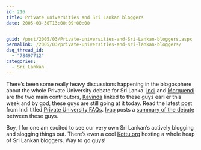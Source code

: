 ```yaml
---
id: 216
title: Private universities and Sri Lankan bloggers
date: 2005-03-30T13:00:09+00:00


guid: /post/2005/03/Private-universities-and-Sri-Lankan-bloggers.aspx
permalink: /2005/03/private-universities-and-sri-lankan-bloggers/
dsq_thread_id:
  - "78497712"
categories:
  - Sri Lankan
---
```

<p>There&rsquo;s been some really heavy discussions happening in the blogosphere about the whole Private University debate for Sri Lanka. <a href="http://indi.ca/">Indi</a> and <a href="http://morquendi.blogspot.com/">Morquendi</a> are the two main contributors, <a href="http://blog.brainwaves.ws/">Kavinda</a> linked to these guys earlier this week and by god, these guys are still going at it today. Read the latest post from Indi titled <a href="http://indi.ca/2005/03/private-universities-sri-lanka/">Private University FAQs</a>. <a href="http://ivap.blogspot.com/">Ivap</a> posts a <a href="http://ivap.blogspot.com/2005/03/and-happy-couple-they-make-not.html">summary of the debate</a> between these guys.</p>
<p>Boy, I for one am excited to see our very own Sri Lankan&rsquo;s actively blogging and slogging things out. There&rsquo;s even a cool <a href="http://kottu.org/">Kottu.org</a> hosting a whole heap of Sri Lankan bloggers. Way to go guys!</p>